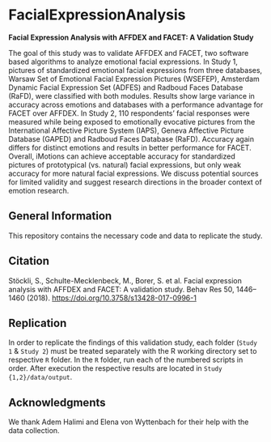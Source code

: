 # FacialExpressionAnalysis
**Facial Expression Analysis with AFFDEX and FACET: A Validation Study**

The goal of this study was to validate AFFDEX and FACET, two software based algorithms to analyze emotional facial expressions. In Study 1, pictures of standardized emotional facial expressions from three databases, Warsaw Set of Emotional Facial Expression Pictures (WSEFEP), Amsterdam Dynamic Facial Expression Set (ADFES) and Radboud Faces Database (RaFD), were classified with both modules. Results show large variance in accuracy across emotions and databases with a performance advantage for FACET over AFFDEX. In Study 2, 110 respondents’ facial responses were measured while being exposed to emotionally evocative pictures from the International Affective Picture System (IAPS), Geneva Affective Picture Database (GAPED) and Radboud Faces Database (RaFD). Accuracy again differs for distinct emotions and results in better performance for FACET. Overall, iMotions can achieve acceptable accuracy for standardized pictures of prototypical (vs. natural) facial expressions, but only weak accuracy for more natural facial expressions. We discuss potential sources for limited validity and suggest research directions in the broader context of emotion research.


## General Information
This repository contains the necessary code and data to replicate the study.

## Citation
Stöckli, S., Schulte-Mecklenbeck, M., Borer, S. et al. Facial expression analysis with AFFDEX and FACET: A validation study. Behav Res 50, 1446–1460 (2018). https://doi.org/10.3758/s13428-017-0996-1

## Replication
In order to replicate the findings of this validation study, each folder (`Study 1` & `Study 2`) must be treated separately with the R working directory set to respective `R` folder.
In the `R` folder, run each of the numbered scripts in order. After execution the respective results are located in `Study {1,2}/data/output`.

## Acknowledgments
We thank Adem Halimi and Elena von Wyttenbach for their help with the data collection.
